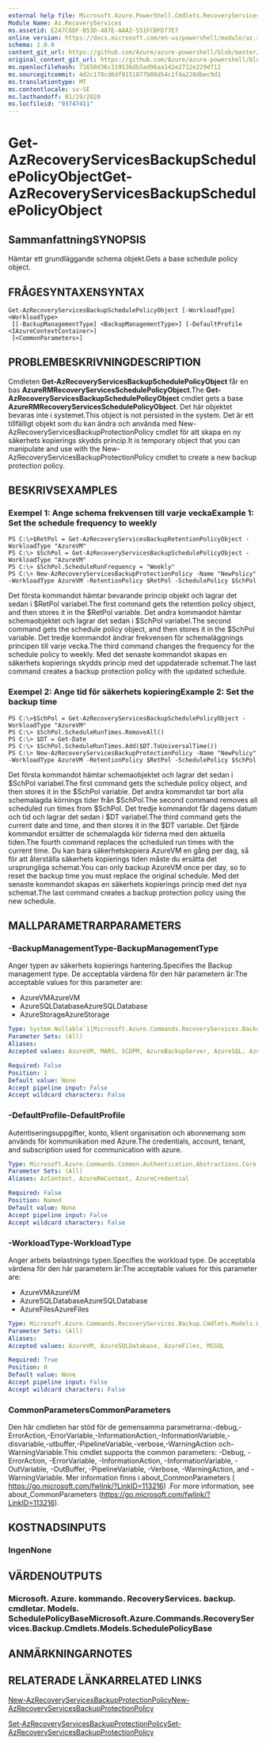 ```yaml
---
external help file: Microsoft.Azure.PowerShell.Cmdlets.RecoveryServices.Backup.dll-Help.xml
Module Name: Az.RecoveryServices
ms.assetid: E247C6DF-B53D-487E-AAA2-551FCBFD77E7
online version: https://docs.microsoft.com/en-us/powershell/module/az.recoveryservices/get-azrecoveryservicesbackupschedulepolicyobject
schema: 2.0.0
content_git_url: https://github.com/Azure/azure-powershell/blob/master/src/RecoveryServices/RecoveryServices/help/Get-AzRecoveryServicesBackupSchedulePolicyObject.md
original_content_git_url: https://github.com/Azure/azure-powershell/blob/master/src/RecoveryServices/RecoveryServices/help/Get-AzRecoveryServicesBackupSchedulePolicyObject.md
ms.openlocfilehash: 71650d36c319536db5ad96aa142e2712e229d712
ms.sourcegitcommit: 4d2c178cd6df9151877b08d54c1f4a228dbec9d1
ms.translationtype: MT
ms.contentlocale: sv-SE
ms.lasthandoff: 01/29/2020
ms.locfileid: "93747411"
---
```

# <span data-ttu-id="1fa63-101">Get-AzRecoveryServicesBackupSchedulePolicyObject</span><span class="sxs-lookup"><span data-stu-id="1fa63-101">Get-AzRecoveryServicesBackupSchedulePolicyObject</span></span>

## <span data-ttu-id="1fa63-102">Sammanfattning</span><span class="sxs-lookup"><span data-stu-id="1fa63-102">SYNOPSIS</span></span>
<span data-ttu-id="1fa63-103">Hämtar ett grundläggande schema objekt.</span><span class="sxs-lookup"><span data-stu-id="1fa63-103">Gets a base schedule policy object.</span></span>

## <span data-ttu-id="1fa63-104">FRÅGESYNTAXEN</span><span class="sxs-lookup"><span data-stu-id="1fa63-104">SYNTAX</span></span>

```
Get-AzRecoveryServicesBackupSchedulePolicyObject [-WorkloadType] <WorkloadType>
 [[-BackupManagementType] <BackupManagementType>] [-DefaultProfile <IAzureContextContainer>]
 [<CommonParameters>]
```

## <span data-ttu-id="1fa63-105">PROBLEMBESKRIVNING</span><span class="sxs-lookup"><span data-stu-id="1fa63-105">DESCRIPTION</span></span>
<span data-ttu-id="1fa63-106">Cmdleten **Get-AzRecoveryServicesBackupSchedulePolicyObject** får en bas **AzureRMRecoveryServicesSchedulePolicyObject**.</span><span class="sxs-lookup"><span data-stu-id="1fa63-106">The **Get-AzRecoveryServicesBackupSchedulePolicyObject** cmdlet gets a base **AzureRMRecoveryServicesSchedulePolicyObject**.</span></span>
<span data-ttu-id="1fa63-107">Det här objektet bevaras inte i systemet.</span><span class="sxs-lookup"><span data-stu-id="1fa63-107">This object is not persisted in the system.</span></span>
<span data-ttu-id="1fa63-108">Det är ett tillfälligt objekt som du kan ändra och använda med New-AzRecoveryServicesBackupProtectionPolicy cmdlet för att skapa en ny säkerhets kopierings skydds princip.</span><span class="sxs-lookup"><span data-stu-id="1fa63-108">It is temporary object that you can manipulate and use with the New-AzRecoveryServicesBackupProtectionPolicy cmdlet to create a new backup protection policy.</span></span>

## <span data-ttu-id="1fa63-109">BESKRIVS</span><span class="sxs-lookup"><span data-stu-id="1fa63-109">EXAMPLES</span></span>

### <span data-ttu-id="1fa63-110">Exempel 1: Ange schema frekvensen till varje vecka</span><span class="sxs-lookup"><span data-stu-id="1fa63-110">Example 1: Set the schedule frequency to weekly</span></span>
```
PS C:\>$RetPol = Get-AzRecoveryServicesBackupRetentionPolicyObject -WorkloadType "AzureVM" 
PS C:\> $SchPol = Get-AzRecoveryServicesBackupSchedulePolicyObject -WorkloadType "AzureVM" 
PS C:\> $SchPol.ScheduleRunFrequency = "Weekly"
PS C:\> New-AzRecoveryServicesBackupProtectionPolicy -Name "NewPolicy" -WorkloadType AzureVM -RetentionPolicy $RetPol -SchedulePolicy $SchPol
```

<span data-ttu-id="1fa63-111">Det första kommandot hämtar bevarande princip objekt och lagrar det sedan i $RetPol variabel.</span><span class="sxs-lookup"><span data-stu-id="1fa63-111">The first command gets the retention policy object, and then stores it in the $RetPol variable.</span></span>
<span data-ttu-id="1fa63-112">Det andra kommandot hämtar schemaobjektet och lagrar det sedan i $SchPol variabel.</span><span class="sxs-lookup"><span data-stu-id="1fa63-112">The second command gets the schedule policy object, and then stores it in the $SchPol variable.</span></span>
<span data-ttu-id="1fa63-113">Det tredje kommandot ändrar frekvensen för schemaläggnings principen till varje vecka.</span><span class="sxs-lookup"><span data-stu-id="1fa63-113">The third command changes the frequency for the schedule policy to weekly.</span></span>
<span data-ttu-id="1fa63-114">Med det senaste kommandot skapas en säkerhets kopierings skydds princip med det uppdaterade schemat.</span><span class="sxs-lookup"><span data-stu-id="1fa63-114">The last command creates a backup protection policy with the updated schedule.</span></span>

### <span data-ttu-id="1fa63-115">Exempel 2: Ange tid för säkerhets kopiering</span><span class="sxs-lookup"><span data-stu-id="1fa63-115">Example 2: Set the backup time</span></span>
```
PS C:\>$SchPol = Get-AzRecoveryServicesBackupSchedulePolicyObject -WorkloadType "AzureVM" 
PS C:\> $SchPol.ScheduleRunTimes.RemoveAll()
PS C:\> $DT = Get-Date
PS C:\> $SchPol.ScheduleRunTimes.Add($DT.ToUniversalTime())
PS C:\> New-AzRecoveryServicesBackupProtectionPolicy -Name "NewPolicy" -WorkloadType AzureVM -RetentionPolicy $RetPol -SchedulePolicy $SchPol
```

<span data-ttu-id="1fa63-116">Det första kommandot hämtar schemaobjektet och lagrar det sedan i $SchPol variabel.</span><span class="sxs-lookup"><span data-stu-id="1fa63-116">The first command gets the schedule policy object, and then stores it in the $SchPol variable.</span></span>
<span data-ttu-id="1fa63-117">Det andra kommandot tar bort alla schemalagda körnings tider från $SchPol.</span><span class="sxs-lookup"><span data-stu-id="1fa63-117">The second command removes all scheduled run times from $SchPol.</span></span>
<span data-ttu-id="1fa63-118">Det tredje kommandot får dagens datum och tid och lagrar det sedan i $DT variabel.</span><span class="sxs-lookup"><span data-stu-id="1fa63-118">The third command gets the current date and time, and then stores it in the $DT variable.</span></span>
<span data-ttu-id="1fa63-119">Det fjärde kommandot ersätter de schemalagda kör tiderna med den aktuella tiden.</span><span class="sxs-lookup"><span data-stu-id="1fa63-119">The fourth command replaces the scheduled run times with the current time.</span></span>
<span data-ttu-id="1fa63-120">Du kan bara säkerhetskopiera AzureVM en gång per dag, så för att återställa säkerhets kopierings tiden måste du ersätta det ursprungliga schemat.</span><span class="sxs-lookup"><span data-stu-id="1fa63-120">You can only backup AzureVM once per day, so to reset the backup time you must replace the original schedule.</span></span>
<span data-ttu-id="1fa63-121">Med det senaste kommandot skapas en säkerhets kopierings princip med det nya schemat.</span><span class="sxs-lookup"><span data-stu-id="1fa63-121">The last command creates a backup protection policy using the new schedule.</span></span>

## <span data-ttu-id="1fa63-122">MALLPARAMETRAR</span><span class="sxs-lookup"><span data-stu-id="1fa63-122">PARAMETERS</span></span>

### <span data-ttu-id="1fa63-123">-BackupManagementType</span><span class="sxs-lookup"><span data-stu-id="1fa63-123">-BackupManagementType</span></span>
<span data-ttu-id="1fa63-124">Anger typen av säkerhets kopierings hantering.</span><span class="sxs-lookup"><span data-stu-id="1fa63-124">Specifies the Backup management type.</span></span>
<span data-ttu-id="1fa63-125">De acceptabla värdena för den här parametern är:</span><span class="sxs-lookup"><span data-stu-id="1fa63-125">The acceptable values for this parameter are:</span></span>
- <span data-ttu-id="1fa63-126">AzureVM</span><span class="sxs-lookup"><span data-stu-id="1fa63-126">AzureVM</span></span> 
- <span data-ttu-id="1fa63-127">AzureSQLDatabase</span><span class="sxs-lookup"><span data-stu-id="1fa63-127">AzureSQLDatabase</span></span>
- <span data-ttu-id="1fa63-128">AzureStorage</span><span class="sxs-lookup"><span data-stu-id="1fa63-128">AzureStorage</span></span>

```yaml
Type: System.Nullable`1[Microsoft.Azure.Commands.RecoveryServices.Backup.Cmdlets.Models.BackupManagementType]
Parameter Sets: (All)
Aliases:
Accepted values: AzureVM, MARS, SCDPM, AzureBackupServer, AzureSQL, AzureStorage, AzureWorkload

Required: False
Position: 1
Default value: None
Accept pipeline input: False
Accept wildcard characters: False
```

### <span data-ttu-id="1fa63-129">-DefaultProfile</span><span class="sxs-lookup"><span data-stu-id="1fa63-129">-DefaultProfile</span></span>
<span data-ttu-id="1fa63-130">Autentiseringsuppgifter, konto, klient organisation och abonnemang som används för kommunikation med Azure.</span><span class="sxs-lookup"><span data-stu-id="1fa63-130">The credentials, account, tenant, and subscription used for communication with azure.</span></span>

```yaml
Type: Microsoft.Azure.Commands.Common.Authentication.Abstractions.Core.IAzureContextContainer
Parameter Sets: (All)
Aliases: AzContext, AzureRmContext, AzureCredential

Required: False
Position: Named
Default value: None
Accept pipeline input: False
Accept wildcard characters: False
```

### <span data-ttu-id="1fa63-131">-WorkloadType</span><span class="sxs-lookup"><span data-stu-id="1fa63-131">-WorkloadType</span></span>
<span data-ttu-id="1fa63-132">Anger arbets belastnings typen.</span><span class="sxs-lookup"><span data-stu-id="1fa63-132">Specifies the workload type.</span></span>
<span data-ttu-id="1fa63-133">De acceptabla värdena för den här parametern är:</span><span class="sxs-lookup"><span data-stu-id="1fa63-133">The acceptable values for this parameter are:</span></span>
- <span data-ttu-id="1fa63-134">AzureVM</span><span class="sxs-lookup"><span data-stu-id="1fa63-134">AzureVM</span></span> 
- <span data-ttu-id="1fa63-135">AzureSQLDatabase</span><span class="sxs-lookup"><span data-stu-id="1fa63-135">AzureSQLDatabase</span></span>
- <span data-ttu-id="1fa63-136">AzureFiles</span><span class="sxs-lookup"><span data-stu-id="1fa63-136">AzureFiles</span></span>

```yaml
Type: Microsoft.Azure.Commands.RecoveryServices.Backup.Cmdlets.Models.WorkloadType
Parameter Sets: (All)
Aliases:
Accepted values: AzureVM, AzureSQLDatabase, AzureFiles, MSSQL

Required: True
Position: 0
Default value: None
Accept pipeline input: False
Accept wildcard characters: False
```

### <span data-ttu-id="1fa63-137">CommonParameters</span><span class="sxs-lookup"><span data-stu-id="1fa63-137">CommonParameters</span></span>
<span data-ttu-id="1fa63-138">Den här cmdleten har stöd för de gemensamma parametrarna:-debug,-ErrorAction,-ErrorVariable,-InformationAction,-InformationVariable,-disvariable,-utbuffer,-PipelineVariable,-verbose,-WarningAction och-WarningVariable.</span><span class="sxs-lookup"><span data-stu-id="1fa63-138">This cmdlet supports the common parameters: -Debug, -ErrorAction, -ErrorVariable, -InformationAction, -InformationVariable, -OutVariable, -OutBuffer, -PipelineVariable, -Verbose, -WarningAction, and -WarningVariable.</span></span> <span data-ttu-id="1fa63-139">Mer information finns i about_CommonParameters ( https://go.microsoft.com/fwlink/?LinkID=113216) .</span><span class="sxs-lookup"><span data-stu-id="1fa63-139">For more information, see about_CommonParameters (https://go.microsoft.com/fwlink/?LinkID=113216).</span></span>

## <span data-ttu-id="1fa63-140">KOSTNADS</span><span class="sxs-lookup"><span data-stu-id="1fa63-140">INPUTS</span></span>

### <span data-ttu-id="1fa63-141">Ingen</span><span class="sxs-lookup"><span data-stu-id="1fa63-141">None</span></span>

## <span data-ttu-id="1fa63-142">VÄRDEN</span><span class="sxs-lookup"><span data-stu-id="1fa63-142">OUTPUTS</span></span>

### <span data-ttu-id="1fa63-143">Microsoft. Azure. kommando. RecoveryServices. backup. cmdletar. Models. SchedulePolicyBase</span><span class="sxs-lookup"><span data-stu-id="1fa63-143">Microsoft.Azure.Commands.RecoveryServices.Backup.Cmdlets.Models.SchedulePolicyBase</span></span>

## <span data-ttu-id="1fa63-144">ANMÄRKNINGAR</span><span class="sxs-lookup"><span data-stu-id="1fa63-144">NOTES</span></span>

## <span data-ttu-id="1fa63-145">RELATERADE LÄNKAR</span><span class="sxs-lookup"><span data-stu-id="1fa63-145">RELATED LINKS</span></span>

[<span data-ttu-id="1fa63-146">New-AzRecoveryServicesBackupProtectionPolicy</span><span class="sxs-lookup"><span data-stu-id="1fa63-146">New-AzRecoveryServicesBackupProtectionPolicy</span></span>](./New-AzRecoveryServicesBackupProtectionPolicy.md)

[<span data-ttu-id="1fa63-147">Set-AzRecoveryServicesBackupProtectionPolicy</span><span class="sxs-lookup"><span data-stu-id="1fa63-147">Set-AzRecoveryServicesBackupProtectionPolicy</span></span>](./Set-AzRecoveryServicesBackupProtectionPolicy.md)


